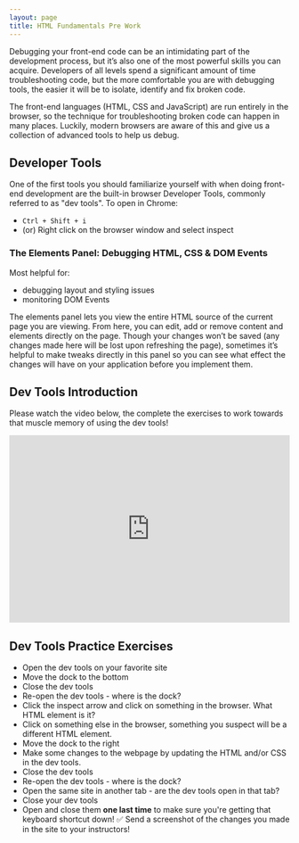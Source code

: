 ```yaml
---
layout: page
title: HTML Fundamentals Pre Work
---
```


Debugging your front-end code can be an intimidating part of the development process, but it’s also one of the most powerful skills you can acquire. Developers of all levels spend a significant amount of time troubleshooting code, but the more comfortable you are with debugging tools, the easier it will be to isolate, identify and fix broken code.

The front-end languages (HTML, CSS and JavaScript) are run entirely in the browser, so the technique for troubleshooting broken code can happen in many places. Luckily, modern browsers are aware of this and give us a collection of advanced tools to help us debug.

## Developer Tools

One of the first tools you should familiarize yourself with when doing front-end development are the built-in browser Developer Tools, commonly referred to as "dev tools". To open in Chrome:

* `Ctrl + Shift + i`
* (or) Right click on the browser window and select inspect

### The Elements Panel: Debugging HTML, CSS & DOM Events

Most helpful for:
- debugging layout and styling issues
- monitoring DOM Events

The elements panel lets you view the entire HTML source of the current page you are viewing. From here, you can edit, add or remove content and elements directly on the page. Though your changes won’t be saved (any changes made here will be lost upon refreshing the page), sometimes it’s helpful to make tweaks directly in this panel so you can see what effect the changes will have on your application before you implement them.

## Dev Tools Introduction

Please watch the video below, the complete the exercises to work towards that muscle memory of using the dev tools!

<div style="position: relative; padding-bottom: 66.66666666666666%; height: 0;"><iframe src="https://www.loom.com/embed/b0b7d7935fd9494a915b7093a746f2b0" frameborder="0" webkitallowfullscreen mozallowfullscreen allowfullscreen style="position: absolute; top: 0; left: 0; width: 100%; height: 100%;"></iframe></div>

## Dev Tools Practice Exercises

- Open the dev tools on your favorite site
- Move the dock to the bottom
- Close the dev tools
- Re-open the dev tools - where is the dock?
- Click the inspect arrow and click on something in the browser. What HTML element is it?
- Click on something else in the browser, something you suspect will be a different HTML element.
- Move the dock to the right
- Make some changes to the webpage by updating the HTML and/or CSS in the dev tools.
- Close the dev tools
- Re-open the dev tools - where is the dock?
- Open the same site in another tab - are the dev tools open in that tab?
- Close your dev tools
- Open and close them **one last time** to make sure you're getting that keyboard shortcut down!
✅ Send a screenshot of the changes you made in the site to your instructors!